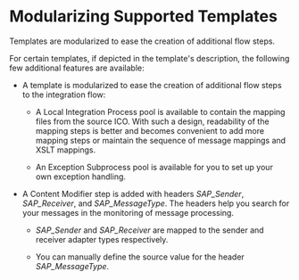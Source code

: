 <!-- loio59515e5551304388bb721a2b7fdadad8 -->

# Modularizing Supported Templates

Templates are modularized to ease the creation of additional flow steps.



For certain templates, if depicted in the template's description, the following few additional features are available:

-   A template is modularized to ease the creation of additional flow steps to the integration flow:

    -   A Local Integration Process pool is available to contain the mapping files from the source ICO. With such a design, readability of the mapping steps is better and becomes convenient to add more mapping steps or maintain the sequence of message mappings and XSLT mappings.

    -   An Exception Subprocess pool is available for you to set up your own exception handling.


-   A Content Modifier step is added with headers *SAP\_Sender*, *SAP\_Receiver*, and *SAP\_MessageType*. The headers help you search for your messages in the monitoring of message processing.

    -   *SAP\_Sender* and *SAP\_Receiver* are mapped to the sender and receiver adapter types respectively.

    -   You can manually define the source value for the header *SAP\_MessageType*.



